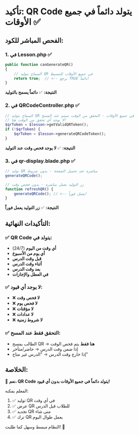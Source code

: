 # تأكيد: QR Code يتولد دائماً في جميع الأوقات ✅

## الفحص المباشر للكود:

### 1. في Lesson.php ✅
```php
public function canGenerateQR()
{
    // السماح بتوليد QR في جميع الأوقات للتبسيط
    return true;  // <-- يرجع TRUE دائماً!
}
```
**النتيجة:** ✅ **دائماً يسمح بالتوليد**

### 2. في QRCodeController.php ✅
```php
// السماح بتوليد QR في جميع الأوقات - التحقق من الوقت سيتم عند المسح
// لا يوجد أي تحقق من الوقت هنا!
$qrToken = $lesson->getValidQRToken();
if (!$qrToken) {
    $qrToken = $lesson->generateQRCodeToken();
}
```
**النتيجة:** ✅ **لا يوجد فحص وقت عند التوليد**

### 3. في qr-display.blade.php ✅
```javascript
// توليد QR مباشرة عند تحميل الصفحة - بدون شروط
generateQRCode();

// زر التوليد يعمل مباشرة - بدون فحص وقت
function refreshQR() {
    generateQRCode(); // <-- يعمل فوراً!
}
```
**النتيجة:** ✅ **زر التوليد يعمل فوراً**

## التأكيدات النهائية:

### ✅ QR Code يتولد في:
- **أي وقت من اليوم** (24/7)
- **أي يوم من الأسبوع** 
- **قبل وقت الدرس**
- **أثناء وقت الدرس**
- **بعد وقت الدرس**
- **في العطل والإجازات**

### ✅ لا يوجد أي قيود:
- ❌ **لا فحص وقت**
- ❌ **لا فحص يوم**
- ❌ **لا مؤقتات**
- ❌ **لا عدادات**
- ❌ **لا شروط زمنية**

### ✅ التحقق فقط عند المسح:
- الطالب يمسح QR → **هنا فقط** يتم فحص الوقت
- إذا ضمن وقت الدرس → حاضر/متأخر
- إذا خارج وقت الدرس → "الدرس غير متاح"

## الخلاصة:
🎉 **نعم، QR Code يتولد دائماً في جميع الأوقات بدون أي قيود!**

المعلم يمكنه:
1. ✅ توليد QR في أي وقت
2. ✅ عرض QR للطلاب قبل الدرس
3. ✅ تجديد QR متى شاء
4. ✅ ترك QR يعمل طوال اليوم

النظام مبسط وسهل كما طلبت! 🚀
